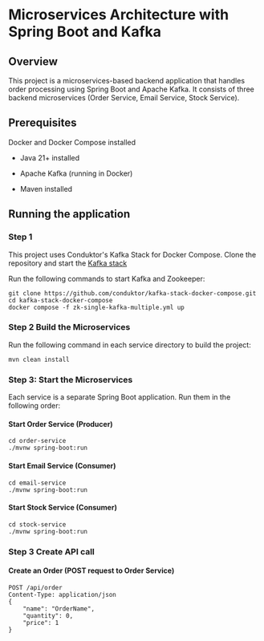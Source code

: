 # Microservices Architecture with Spring Boot and Kafka

## Overview
This project is a microservices-based backend application that handles order processing using Spring Boot and Apache Kafka. It consists of three backend microservices (Order Service, Email Service, Stock Service).

## Prerequisites
Docker and Docker Compose installed

- Java 21+ installed

- Apache Kafka (running in Docker)

- Maven installed

## Running the application

### Step 1
This project uses Conduktor's Kafka Stack for Docker Compose. Clone the repository and start the [Kafka stack](https://github.com/conduktor/kafka-stack-docker-compose)

Run the following commands to start Kafka and Zookeeper:
```shell
git clone https://github.com/conduktor/kafka-stack-docker-compose.git
cd kafka-stack-docker-compose
docker compose -f zk-single-kafka-multiple.yml up
```
### Step 2 Build the Microservices
Run the following command in each service directory to build the project:
```shell
mvn clean install
```
### Step 3: Start the Microservices

Each service is a separate Spring Boot application. Run them in the following order:

#### Start Order Service (Producer)
```shell
cd order-service
./mvnw spring-boot:run
```
#### Start Email Service (Consumer)
```shell
cd email-service
./mvnw spring-boot:run
```
#### Start Stock Service (Consumer)
```shell
cd stock-service
./mvnw spring-boot:run
```
### Step 3 Create API call
#### Create an Order (POST request to Order Service)
```shell
POST /api/order
Content-Type: application/json
{
    "name": "OrderName",
    "quantity": 0,
    "price": 1
}
```
